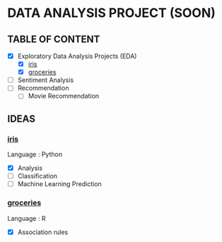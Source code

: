 # DATA ANALYSIS PROJECT (SOON)

## TABLE OF CONTENT

- [X] Exploratory Data Analysis Projects (EDA)
	- [X] [iris](https://github.com/okkymabruri/data-analysis-projects/tree/master/iris)
	- [X] [groceries](https://github.com/okkymabruri/data-analysis-projects/tree/master/groceries)
- [ ] Sentiment Analysis
- [ ] Recommendation
	- [ ] Movie Recommendation

## IDEAS


### [iris](https://github.com/okkymabruri/data-analysis-projects/tree/master/iris)
Language : Python

- [X] Analysis
- [ ] Classification
- [ ] Machine Learning Prediction

### [groceries](https://github.com/okkymabruri/data-analysis-projects/tree/master/groceries)
Language : R

- [X] Association rules


<!--
--PIC

--LINK NOTEBOOK

--Feature

